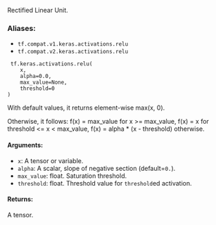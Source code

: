 
Rectified Linear Unit.
### Aliases:
- `tf.compat.v1.keras.activations.relu`
- `tf.compat.v2.keras.activations.relu`

```
 tf.keras.activations.relu(
    x,
    alpha=0.0,
    max_value=None,
    threshold=0
)
```

With default values, it returns element-wise max(x, 0).

Otherwise, it follows: f(x) = max_value for x >= max_value, f(x) = x for threshold <= x < max_value, f(x) = alpha * (x - threshold) otherwise.
#### Arguments:
- `x`: A tensor or variable.
- `alpha`: A scalar, slope of negative section (default=`0.`).
- `max_value`: float. Saturation threshold.
- `threshold`: float. Threshold value for `threshold`ed activation.
#### Returns:

A tensor.
